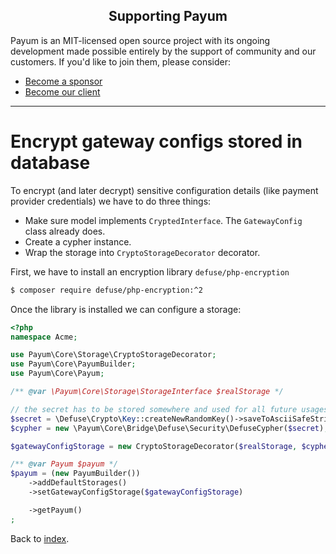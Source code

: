 <h2 align="center">Supporting Payum</h2>

Payum is an MIT-licensed open source project with its ongoing development made possible entirely by the support of community and our customers. If you'd like to join them, please consider:

- [Become a sponsor](https://www.patreon.com/makasim)
- [Become our client](http://forma-pro.com/)

---

# Encrypt gateway configs stored in database

To encrypt (and later decrypt) sensitive configuration details (like payment provider credentials) we have to do three things:
 
* Make sure model implements `CryptedInterface`. The `GatewayConfig` class already does.
* Create a cypher instance. 
* Wrap the storage into `CryptoStorageDecorator` decorator.

First, we have to install an encryption library `defuse/php-encryption`

```bash
$ composer require defuse/php-encryption:^2
```

Once the library is installed we can configure a storage:

```php
<?php
namespace Acme;

use Payum\Core\Storage\CryptoStorageDecorator;
use Payum\Core\PayumBuilder;
use Payum\Core\Payum;

/** @var \Payum\Core\Storage\StorageInterface $realStorage */

// the secret has to be stored somewhere and used for all future usages.
$secret = \Defuse\Crypto\Key::createNewRandomKey()->saveToAsciiSafeString();
$cypher = new \Payum\Core\Bridge\Defuse\Security\DefuseCypher($secret);

$gatewayConfigStorage = new CryptoStorageDecorator($realStorage, $cypher);

/** @var Payum $payum */
$payum = (new PayumBuilder())
    ->addDefaultStorages()
    ->setGatewayConfigStorage($gatewayConfigStorage)

    ->getPayum()
;
```

Back to [index](index.md).
